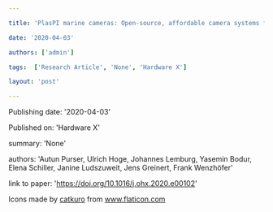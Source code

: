 ---
title: 'PlasPI marine cameras: Open-source, affordable camera systems for time series marine studies'
date: '2020-04-03'
authors: ['admin']
tags:  ['Research Article', 'None', 'Hardware X']
layout: 'post'
---
Publishing date: '2020-04-03'

Published on: 'Hardware X'

summary: 'None'

authors: 'Autun Purser, Ulrich Hoge, Johannes Lemburg, Yasemin Bodur, Elena Schiller, Janine Ludszuweit, Jens Greinert, Frank Wenzhöfer'

link to paper: 'https://doi.org/10.1016/j.ohx.2020.e00102'

Icons made by <a href="https://www.flaticon.com/free-icon/bookshelves_3576884" title="catkuro">catkuro</a> from <a href="https://www.flaticon.com/" title="Flaticon"> www.flaticon.com</a>